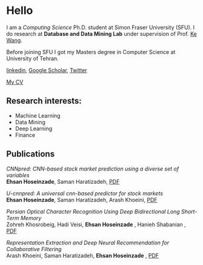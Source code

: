 # Hello
I am a *Computing Science* Ph.D. student at Simon Fraser University (SFU). I do research at **Database and Data Mining Lab** under supervision of Prof. [Ke Wang](https://www.cs.sfu.ca/~wangk/).



Before joining SFU I got my Masters degree in Computer Science at University of Tehran.

[linkedin](https://linkedin.com/in/hoseinzadeehsan), [Google Scholar](https://scholar.google.com/citations?user=etOQcg8AAAAJ&hl=en), [Twitter]()

[My CV](./cv.pdf)

## Research interests:
* Machine Learning
* Data Mining
* Deep Learning
* Finance


## Publications


*CNNpred: CNN-based stock market prediction using a diverse set of variables*  
**Ehsan Hoseinzade**, Saman Haratizadeh, [PDF](https://arxiv.org/abs/1810.08923)

*U-cnnpred: A universal cnn-based predictor for stock markets*  
**Ehsan Hoseinzade**, Saman Haratizadeh, Arash Khoeini, [PDF](https://arxiv.org/abs/1911.12540)

*Persian Optical Character Recognition Using Deep Bidirectional Long Short-Term Memory*  
Zohreh Khosrobeig, Hadi Veisi, **Ehsan Hoseinzade** , Hanieh Shabanian  , [PDF]([https://arxiv.org/abs/2012.04979](https://www.mdpi.com/2076-3417/12/22/11760/pdf))

*Representation Extraction and Deep Neural Recommendation for Collaborative Filtering*  
Arash Khoeini, Saman Haratizadeh, **Ehsan Hoseinzade** , [PDF](https://arxiv.org/abs/2012.04979)

